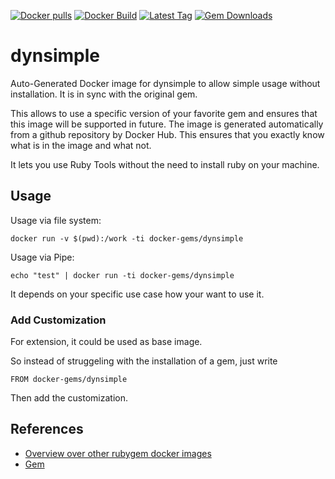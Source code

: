 [![Docker pulls](https://img.shields.io/docker/pulls/rubygem/dynsimple.svg)](https://hub.docker.com/r/rubygem/dynsimple/)
[![Docker Build](https://img.shields.io/docker/automated/rubygem/dynsimple.svg)](https://hub.docker.com/r/rubygem/dynsimple/)
[![Latest Tag](https://img.shields.io/github/tag/docker-rubygem/dynsimple.svg)](https://hub.docker.com/r/rubygem/dynsimple/)
[![Gem Downloads](https://img.shields.io/gem/dt/dynsimple.svg)](https://rubygems.org/gems/dynsimple/)
# dynsimple

Auto-Generated Docker image for dynsimple to allow simple usage without installation.
It is in sync with the original gem.

This allows to use a specific version of your favorite gem and ensures that this image will be supported in future.
The image is generated automatically from a github repository by Docker Hub.
This ensures that you exactly know what is in the image and what not.

It lets you use Ruby Tools without the need to install ruby on your machine.

## Usage

Usage via file system:

`docker run -v $(pwd):/work -ti docker-gems/dynsimple`

Usage via Pipe:

`echo "test" | docker run -ti docker-gems/dynsimple`

It depends on your specific use case how your want to use it.

### Add Customization

For extension, it could be used as base image.

So instead of struggeling with the installation of a gem, just write

`FROM docker-gems/dynsimple`

Then add the customization.

## References

 - [Overview over other rubygem docker images](https://github.com/thinkbot/docker-rubygem)
 - [Gem](https://rubygems.org/gems/dynsimple/)
